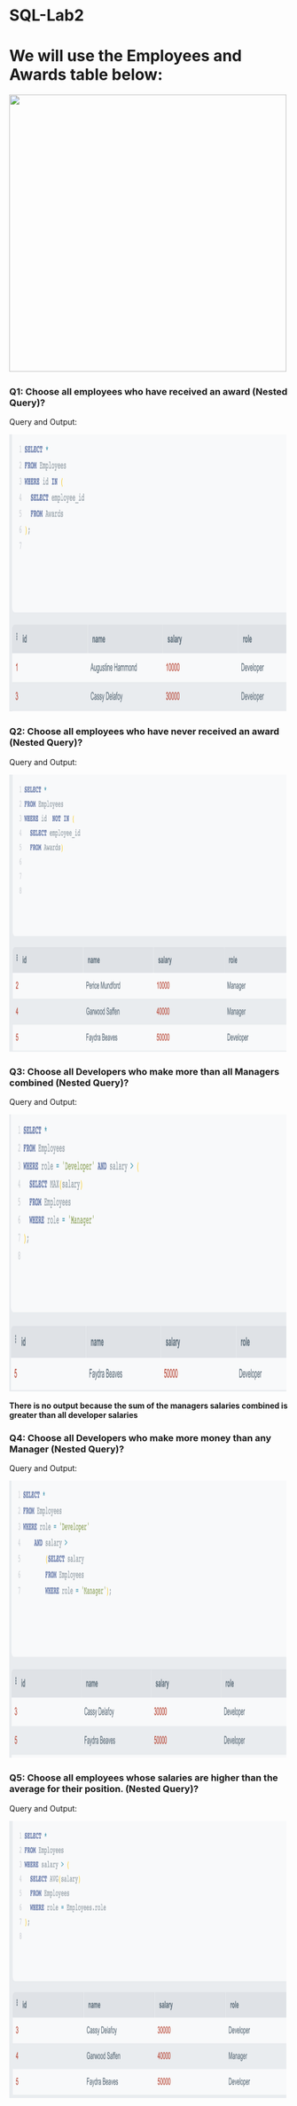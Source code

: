 # SQL-Lab2

# We will use the Employees and Awards table below:

 <img src="Lab2.png" width="500" height="500">

### Q1: Choose all employees who have received an award (Nested Query)?
Query and Output:


 <img src="1.png" width="500" height="500">

### Q2: Choose all employees who have never received an award (Nested Query)?
Query and Output:


 <img src="2.png" width="500" height="500">
 
### Q3: Choose all Developers who make more than all Managers combined (Nested Query)?
Query and Output:


<img src="3update.png" width="500" height="500">

 **There is no output because the sum of the managers salaries combined is greater than all developer salaries**
### Q4: Choose all Developers who make more money than any Manager (Nested Query)?
Query and Output:


<img src="4update.png" width="500" height="500">
 
### Q5: Choose all employees whose salaries are higher than the average for their position. (Nested Query)?
Query and Output:


<img src="5.png" width="500" height="500">
